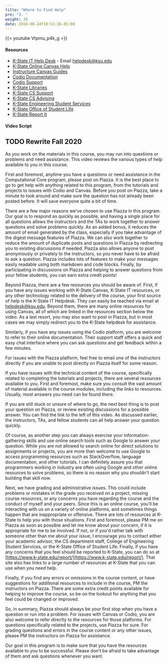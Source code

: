 ```yaml
---
title: "Where to Find Help"
pre: "3. "
weight: 30
date: 2018-08-24T10:53:26-05:00
---
```


{{< youtube Vtpmu_p4k_g >}}

#### Resources

* [K-State IT Help Desk](https://www.k-state.edu/its/helpdesk/) - Email helpdesk@ksu.edu
* [K-State Online Canvas Help](http://public.online.k-state.edu/help/)
* [Instructure Canvas Guides](https://community.canvaslms.com/community/answers/guides)
* [Codio Documentation](https://codio.com/docs/)
* [Codio Support](https://codio.com/docs/dashboard/support/)
* [K-State Libraries](http://www.lib.k-state.edu/)
* [K-State CS Support](https://support.cs.ksu.edu/)
* [K-State CS Advising](https://www.cs.ksu.edu/undergraduate/advising/)
* [K-State Engineering Student Services](https://www.engg.ksu.edu/studentservices/)
* [K-State Office of Student Life](https://www.k-state.edu/studentlife/)
* [K-State Report It](https://www.k-state.edu/report/)

#### Video Script

## TODO Rewrite Fall 2020

As you work on the materials in this course, you may run into questions or problems and need assistance. This video reviews the various types of help available to you in this course.

First and foremost, anytime you have a questions or need assistance in the Computational Core program, please post on Piazza. It is the best place to go to get help with anything related to this program, from the tutorials and projects to issues with Codio and Canvas. Before you post on Piazza, take a minute to look around and make sure the question has not already been posted before. It will save everyone quite a bit of time.

There are a few major reasons we've chosen to use Piazza in this program. Our goal is to respond as quickly as possible, and having a single place for all questions allows the instructors and the TAs to work together to answer questions and solve problems quickly. As an added bonus, it reduces the amount of email generated by the class, especially if you take advantage of the digest message features of Piazza. We can also work together to reduce the amount of duplicate posts and questions in Piazza by redirecting you to existing discussions if needed. Piazza also allows anyone to post anonymously or privately to the instructors, so you never have to be afraid to ask a question. Piazza includes lots of features to make your messages easily readable using both markdown and code blocks. Finally, by participating in discussions on Piazza and helping to answer questions from your fellow students, you can earn extra credit points!

Beyond Piazza, there are a few resources you should be aware of. First, if you have any issues working with K-State Canvas, K-State IT resources, or any other technology related to the delivery of the course, your first source of help is the K-State IT Helpdesk. They can easily be reached via email at helpdesk@ksu.edu. Beyond them, there are many online resources for using Canvas, all of which are linked in the resources section below the video. As a last resort, you may also want to post in Piazza, but in most cases we may simply redirect you to the K-State helpdesk for assistance.

Similarly, if you have any issues using the Codio platform, you are welcome to refer to their online documentation. Their support staff offers a quick and easy chat interface where you can ask questions and get feedback within a few minutes.

For issues with the Piazza platform, feel free to email one of the instructors directly if you are unable to post directly on Piazza itself for some reason.

If you have issues with the technical content of the course, specifically related to completing the tutorials and projects, there are several resources available to you. First and foremost, make sure you consult the vast amount of material available in the course modules, including the links to resources. Usually, most answers you need can be found there.

If you are still stuck or unsure of where to go, the next best thing is to post your question  on Piazza, or review existing discussions for a possible answer. You can find the link to the left of this video. As discussed earlier, the instructors, TAs, and fellow students can all help answer your question quickly.

Of course, as another step you can always exercise your information-gathering skills and use online search tools such as Google to answer your question. While you are not allowed to search online for direct solutions to assignments or projects, you are more than welcome to use Google to access programming resources such as StackOverflow, language documentation, and other tutorials. I can definitely assure you that programmers working in industry are often using Google and other online resources to solve problems, so there is no reason why you shouldn't start building that skill now.

Next, we have grading and administrative issues. This could include problems or mistakes in the grade you received on a project, missing course resources, or any concerns you have regarding the course and the conduct of myself and your peers. Since this is an online course, you'll be interacting with us on a variety of online platforms, and sometimes things happen that are inappropriate or offensive. There are lots of resources at K-State to help you with those situations. First and foremost, please PM me on Piazza as soon as possible and let me know about your concern, if it is appropriate for me to be involved. If not, or if you'd rather talk with someone other than me about your issue, I encourage you to contact either your academic advisor, the CS department staff, College of Engineering Student Services, or the K-State Office of Student Life. Finally, if you have any concerns that you feel should be reported to K-State, you can do so at [https://www.k-state.edu/report/](https://www.k-state.edu/report/). That site also has links to a large number of resources at K-State that you can use when you need help.

Finally, if you find any errors or omissions in the course content, or have suggestions for additional resources to include in the course, PM the instructors on Piazza. There are some extra credit points available for helping to improve the course, so be on the lookout for anything that you feel could be changed or improved.

So, in summary, Piazza should always be your first stop when you have a question or run into a problem. For issues with Canvas or Codio, you are also welcome to refer directly to the resources for those platforms. For questions specifically related to the projects, use Piazza for sure. For grading questions and errors in the course content or any other issues, please PM the instructors on Piazza for assistance.

Our goal in this program is to make sure that you have the resources available to you to be successful. Please don't be afraid to take advantage of them and ask questions whenever you want.
